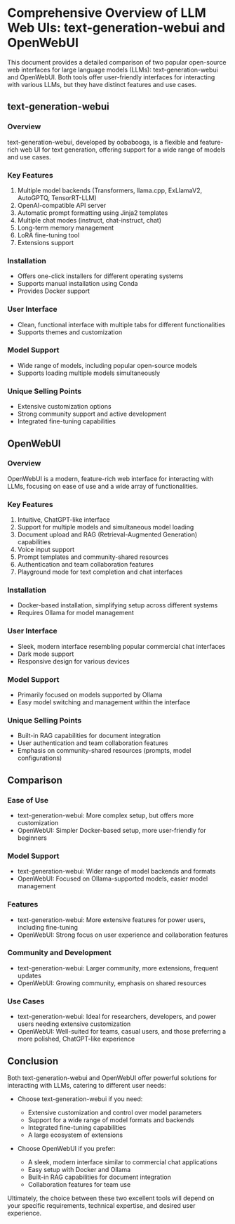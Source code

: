 # Comprehensive Overview of LLM Web UIs: text-generation-webui and OpenWebUI

This document provides a detailed comparison of two popular open-source web interfaces for large language models (LLMs): text-generation-webui and OpenWebUI. Both tools offer user-friendly interfaces for interacting with various LLMs, but they have distinct features and use cases.

## text-generation-webui

### Overview
text-generation-webui, developed by oobabooga, is a flexible and feature-rich web UI for text generation, offering support for a wide range of models and use cases.

### Key Features
1. Multiple model backends (Transformers, llama.cpp, ExLlamaV2, AutoGPTQ, TensorRT-LLM)
2. OpenAI-compatible API server
3. Automatic prompt formatting using Jinja2 templates
4. Multiple chat modes (instruct, chat-instruct, chat)
5. Long-term memory management
6. LoRA fine-tuning tool
7. Extensions support

### Installation
- Offers one-click installers for different operating systems
- Supports manual installation using Conda
- Provides Docker support

### User Interface
- Clean, functional interface with multiple tabs for different functionalities
- Supports themes and customization

### Model Support
- Wide range of models, including popular open-source models
- Supports loading multiple models simultaneously

### Unique Selling Points
- Extensive customization options
- Strong community support and active development
- Integrated fine-tuning capabilities

## OpenWebUI

### Overview
OpenWebUI is a modern, feature-rich web interface for interacting with LLMs, focusing on ease of use and a wide array of functionalities.

### Key Features
1. Intuitive, ChatGPT-like interface
2. Support for multiple models and simultaneous model loading
3. Document upload and RAG (Retrieval-Augmented Generation) capabilities
4. Voice input support
5. Prompt templates and community-shared resources
6. Authentication and team collaboration features
7. Playground mode for text completion and chat interfaces

### Installation
- Docker-based installation, simplifying setup across different systems
- Requires Ollama for model management

### User Interface
- Sleek, modern interface resembling popular commercial chat interfaces
- Dark mode support
- Responsive design for various devices

### Model Support
- Primarily focused on models supported by Ollama
- Easy model switching and management within the interface

### Unique Selling Points
- Built-in RAG capabilities for document integration
- User authentication and team collaboration features
- Emphasis on community-shared resources (prompts, model configurations)

## Comparison

### Ease of Use
- text-generation-webui: More complex setup, but offers more customization
- OpenWebUI: Simpler Docker-based setup, more user-friendly for beginners

### Model Support
- text-generation-webui: Wider range of model backends and formats
- OpenWebUI: Focused on Ollama-supported models, easier model management

### Features
- text-generation-webui: More extensive features for power users, including fine-tuning
- OpenWebUI: Strong focus on user experience and collaboration features

### Community and Development
- text-generation-webui: Larger community, more extensions, frequent updates
- OpenWebUI: Growing community, emphasis on shared resources

### Use Cases
- text-generation-webui: Ideal for researchers, developers, and power users needing extensive customization
- OpenWebUI: Well-suited for teams, casual users, and those preferring a more polished, ChatGPT-like experience

## Conclusion

Both text-generation-webui and OpenWebUI offer powerful solutions for interacting with LLMs, catering to different user needs:

- Choose text-generation-webui if you need:
  - Extensive customization and control over model parameters
  - Support for a wide range of model formats and backends
  - Integrated fine-tuning capabilities
  - A large ecosystem of extensions

- Choose OpenWebUI if you prefer:
  - A sleek, modern interface similar to commercial chat applications
  - Easy setup with Docker and Ollama
  - Built-in RAG capabilities for document integration
  - Collaboration features for team use

Ultimately, the choice between these two excellent tools will depend on your specific requirements, technical expertise, and desired user experience.
